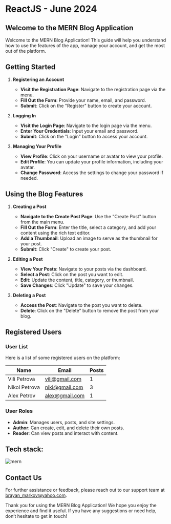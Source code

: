 # ReactJS - June 2024

## Welcome to the MERN Blog Application

Welcome to the MERN Blog Application! This guide will help you understand how to use the features of the app, manage your account, and get the most out of the platform.

## Getting Started

1. **Registering an Account**

   - **Visit the Registration Page**: Navigate to the registration page via the menu.
   - **Fill Out the Form**: Provide your name, email, and password.
   - **Submit**: Click on the "Register" button to create your account.

2. **Logging In**

   - **Visit the Login Page**: Navigate to the login page via the menu.
   - **Enter Your Credentials**: Input your email and password.
   - **Submit**: Click on the "Login" button to access your account.

3. **Managing Your Profile**

   - **View Profile**: Click on your username or avatar to view your profile.
   - **Edit Profile**: You can update your profile information, including your avatar.
   - **Change Password**: Access the settings to change your password if needed.

## Using the Blog Features

1. **Creating a Post**

   - **Navigate to the Create Post Page**: Use the "Create Post" button from the main menu.
   - **Fill Out the Form**: Enter the title, select a category, and add your content using the rich text editor.
   - **Add a Thumbnail**: Upload an image to serve as the thumbnail for your post.
   - **Submit**: Click "Create" to create your post.

2. **Editing a Post**

   - **View Your Posts**: Navigate to your posts via the dashboard.
   - **Select a Post**: Click on the post you want to edit.
   - **Edit**: Update the content, title, category, or thumbnail.
   - **Save Changes**: Click "Update" to save your changes.

3. **Deleting a Post**

   - **Access the Post**: Navigate to the post you want to delete.
   - **Delete**: Click on the "Delete" button to remove the post from your blog.

## Registered Users

### User List

Here is a list of some registered users on the platform:

| **Name**    | **Email**        | **Posts** |
|-------------|------------------|-----------|
| Vili Petrova| vili@gmail.com | 1 |
|Nikol Petrova| niki@gmail.com | 3 | 
| Alex Petrov | alex@gmail.com | 1 | 

### User Roles

- **Admin**: Manages users, posts, and site settings.
- **Author**: Can create, edit, and delete their own posts.
- **Reader**: Can view posts and interact with content.

## Tech stack:


![mern](https://github.com/user-attachments/assets/ba83e26e-5f7e-43a9-91a9-510d5653fa43)

## Contact Us

For further assistance or feedback, please reach out to our support team at [brayan_markov@yahoo.com](mailto:brayan_markov@yahoo.com).

Thank you for using the MERN Blog Application! We hope you enjoy the experience and find it useful. If you have any suggestions or need help, don’t hesitate to get in touch!
